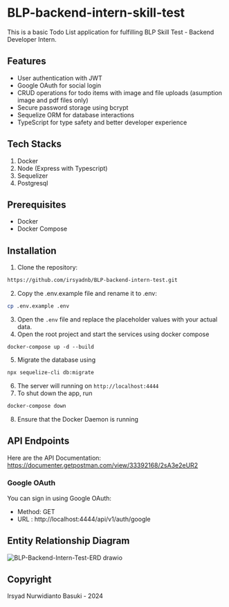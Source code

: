 # BLP-backend-intern-skill-test

This is a basic Todo List application for fulfilling BLP Skill Test - Backend Developer Intern.

## Features
* User authentication with JWT
* Google OAuth for social login
* CRUD operations for todo items with image and file uploads (asumption image and pdf files only)
* Secure password storage using bcrypt
* Sequelize ORM for database interactions
* TypeScript for type safety and better developer experience

## Tech Stacks
1. Docker
2. Node (Express with Typescript)
3. Sequelizer
4. Postgresql

## Prerequisites
* Docker
* Docker Compose

## Installation
1. Clone the repository:
```bash
https://github.com/irsyadnb/BLP-backend-intern-test.git
```
2. Copy the .env.example file and rename it to .env:
```bash
cp .env.example .env
```
3. Open the `.env` file and replace the placeholder values with your actual data.
4. Open the root project and start the services using docker compose
```docker
docker-compose up -d --build 
```
5. Migrate the database using
```bash
npx sequelize-cli db:migrate 
```
6. The server will running on `http://localhost:4444`
7. To shut down the app, run
```bash
docker-compose down
```
8. Ensure that the Docker Daemon is running

## API Endpoints
Here are the API Documentation:
https://documenter.getpostman.com/view/33392168/2sA3e2eUR2


### Google OAuth
You can sign in using Google OAuth:
* Method: GET
* URL : http://localhost:4444/api/v1/auth/google

## Entity Relationship Diagram
![BLP-Backend-Intern-Test-ERD drawio](https://github.com/irsyadnb/BLP-backend-intern-test/assets/56458931/11de1194-256d-415b-8575-404d7fa1b25e)

## Copyright
Irsyad Nurwidianto Basuki - 2024

